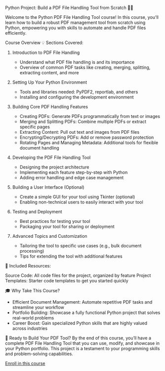 Python Project: Build a PDF File Handling Tool from Scratch 📄🐍

Welcome to the Python PDF File Handling Tool course! In this course, you'll learn how to build a robust PDF management tool from scratch using Python, empowering you with skills to automate and handle PDF files efficiently.

Course Overview
💡 Sections Covered:

1. Introduction to PDF File Handling

   - Understand what PDF file handling is and its importance
   - Overview of common PDF tasks like creating, merging, splitting, extracting content, and more

2. Setting Up Your Python Environment

   - Tools and libraries needed: PyPDF2, reportlab, and others
   - Installing and configuring the development environment

3. Building Core PDF Handling Features

   - Creating PDFs: Generate PDFs programmatically from text or images
   - Merging and Splitting PDFs: Combine multiple PDFs or extract specific pages
   - Extracting Content: Pull out text and images from PDF files
   - Encrypting/Decrypting PDFs: Add or remove password protection
   - Rotating Pages and Managing Metadata: Additional tools for flexible document handling

4. Developing the PDF File Handling Tool

   - Designing the project architecture
   - Implementing each feature step-by-step with Python
   - Adding error handling and edge case management

5. Building a User Interface (Optional)

   - Create a simple GUI for your tool using Tkinter (optional)
   - Enabling non-technical users to easily interact with your tool

6. Testing and Deployment

   - Best practices for testing your tool
   - Packaging your tool for sharing or deployment

7. Advanced Topics and Customization

   - Tailoring the tool to specific use cases (e.g., bulk document processing)
   - Tips for extending the tool with additional features

📁 Included Resources:

   Source Code: All code files for the project, organized by feature
   Project Templates: Starter code templates to get you started quickly

🎓 Why Take This Course?

   - Efficient Document Management: Automate repetitive PDF tasks and streamline your workflow
   - Portfolio Building: Showcase a fully functional Python project that solves real-world problems
   - Career Boost: Gain specialized Python skills that are highly valued across industries

🚀 Ready to Build Your PDF Tool?
By the end of this course, you’ll have a complete PDF File Handling Tool that you can use, modify, and showcase in your Python portfolio. This project is a testament to your programming skills and problem-solving capabilities.

[Enroll in this course](https://www.udemy.com/course/python-project-build-a-pdf-file-handling-tool-from-scratch/?couponCode=KEEPLEARNING)
